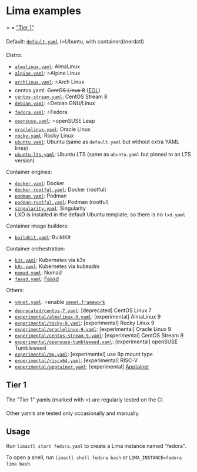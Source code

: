 # Lima examples

⭐ = ["Tier 1"](#tier-1)

Default: [`default.yaml`](./default.yaml) (⭐Ubuntu, with containerd/nerdctl)

Distro:
- [`almalinux.yaml`](./almalinux.yaml): AlmaLinux
- [`alpine.yaml`](./alpine.yaml): ⭐Alpine Linux
- [`archlinux.yaml`](./archlinux.yaml): ⭐Arch Linux
- centos.yaml: ~~CentOS Linux 8~~ ([EOL](https://www.centos.org/centos-linux-eol/))
- [`centos-stream.yaml`](./centos-stream.yaml): CentOS Stream 8
- [`debian.yaml`](./debian.yaml): ⭐Debian GNU/Linux
- [`fedora.yaml`](./fedora.yaml): ⭐Fedora
- [`opensuse.yaml`](./opensuse.yaml): ⭐openSUSE Leap
- [`oraclelinux.yaml`](./oraclelinux.yaml): Oracle Linux
- [`rocky.yaml`](./rocky.yaml): Rocky Linux
- [`ubuntu.yaml`](./ubuntu.yaml): Ubuntu (same as `default.yaml` but without extra YAML lines)
- [`ubuntu-lts.yaml`](./ubuntu-lts.yaml): Ubuntu LTS (same as `ubuntu.yaml` but pinned to an LTS version)

Container engines:
- [`docker.yaml`](./docker.yaml): Docker
- [`docker-rootful.yaml`](./docker-rootful.yaml): Docker (rootful)
- [`podman.yaml`](./podman.yaml): Podman
- [`podman-rootful.yaml`](./podman-rootful.yaml): Podman (rootful)
- [`singularity.yaml`](./singularity.yaml): Singularity
- LXD is installed in the default Ubuntu template, so there is no `lxd.yaml`

Container image builders:
- [`buildkit.yaml`](./buildkit.yaml): BuildKit

Container orchestration:
- [`k3s.yaml`](./k3s.yaml): Kubernetes via k3s
- [`k8s.yaml`](./k8s.yaml): Kubernetes via kubeadm
- [`nomad.yaml`](./nomad.yaml): Nomad
- [`faasd.yaml`](./faasd.yaml): [Faasd](https://docs.openfaas.com/deployment/faasd/)

Others:
- [`vmnet.yaml`](./vmnet.yaml): ⭐enable [`vmnet.framework`](../docs/network.md)
- [`deprecated/centos-7.yaml`](./deprecated/centos-7.yaml): [deprecated] CentOS Linux 7
- [`experimental/almalinux-9.yaml`](experimental/almalinux-9.yaml): [experimental] AlmaLinux 9
- [`experimental/rocky-9.yaml`](experimental/rocky-9.yaml): [experimental] Rocky Linux 9
- [`experimental/oraclelinux-9.yaml`](experimental/oraclelinux-9.yaml): [experimental] Oracle Linux 9
- [`experimental/centos-stream-9.yaml`](experimental/centos-stream-9.yaml): [experimental] CentOS Stream 9
- [`experimental/opensuse-tumbleweed.yaml`](experimental/opensuse-tumbleweed.yaml): [experimental] openSUSE Tumbleweed
- [`experimental/9p.yaml`](experimental/9p.yaml): [experimental] use 9p mount type
- [`experimental/riscv64.yaml`](experimental/riscv64.yaml): [experimental] RISC-V
- [`experimental/apptainer.yaml`](./experimental/apptainer.yaml): [experimental] [Apptainer](https://apptainer.org/)

## Tier 1

The "Tier 1" yamls (marked with ⭐) are regularly tested on the CI.

Other yamls are tested only occasionally and manually.

## Usage
Run `limactl start fedora.yaml` to create a Lima instance named "fedora".

To open a shell, run `limactl shell fedora bash` or `LIMA_INSTANCE=fedora lima bash`.
